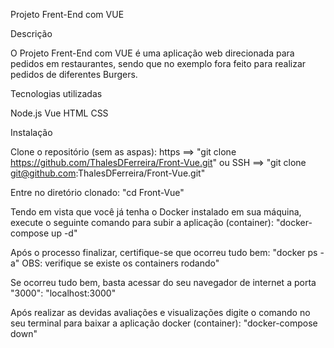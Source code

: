Projeto Frent-End com VUE

Descrição

O Projeto Frent-End com VUE é uma aplicação web direcionada para pedidos em restaurantes, sendo que no exemplo fora feito para realizar pedidos de diferentes Burgers.

Tecnologias utilizadas

Node.js Vue HTML CSS

Instalação

Clone o repositório (sem as aspas):
https ==> "git clone https://github.com/ThalesDFerreira/Front-Vue.git" ou SSH ==> "git clone git@github.com:ThalesDFerreira/Front-Vue.git"

Entre no diretório clonado:
"cd Front-Vue"

Tendo em vista que você já tenha o Docker instalado em sua máquina, execute o seguinte comando para subir a aplicação (container):
"docker-compose up -d"

Após o processo finalizar, certifique-se que ocorreu tudo bem:
"docker ps -a" OBS: verifique se existe os containers rodando"

Se ocorreu tudo bem, basta acessar do seu navegador de internet a porta "3000":
"localhost:3000"

Após realizar as devidas avaliações e visualizações digite o comando no seu terminal para baixar a aplicação docker (container):
"docker-compose down"